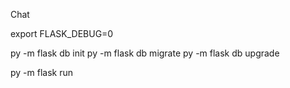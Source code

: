 Chat

export FLASK_DEBUG=0

py -m flask db init
py -m flask db migrate
py -m flask db upgrade

py -m flask run